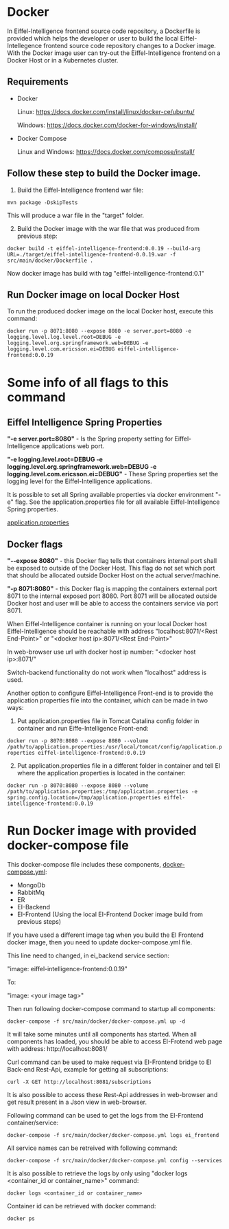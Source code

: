 # Docker

In Eiffel-Intelligence frontend source code repository, a Dockerfile is provided which helps the developer or user to build the local Eiffel-Intellegence frontend source code repository changes to a Docker image.
With the Docker image user can try-out the Eiffel-Intelligence frontend on a Docker Host or in a Kubernetes cluster.

## Requirements
- Docker


  Linux: https://docs.docker.com/install/linux/docker-ce/ubuntu/


  Windows: https://docs.docker.com/docker-for-windows/install/

- Docker Compose
  
  Linux and Windows:  https://docs.docker.com/compose/install/

## Follow these step to build the Docker image.

1. Build the Eiffel-Intelligence frontend war file:

`mvn package -DskipTests`


This will produce a war file in the "target" folder.

2. Build the Docker image with the war file that was produced from previous step:

`docker build -t eiffel-intelligence-frontend:0.0.19 --build-arg URL=./target/eiffel-intelligence-frontend-0.0.19.war -f src/main/docker/Dockerfile .` 

Now docker image has build with tag "eiffel-intelligence-frontend:0.1"

## Run Docker image on local Docker Host
To run the produced docker image on the local Docker host, execute this command:


`docker run -p 8071:8080 --expose 8080 -e server.port=8080 -e logging.level.log.level.root=DEBUG -e logging.level.org.springframework.web=DEBUG -e logging.level.com.ericsson.ei=DEBUG eiffel-intelligence-frontend:0.0.19`

# Some info of all flags to this command


## Eiffel Intelligence Spring Properties


<B>"-e server.port=8080"</B> - Is the Spring property setting for Eiffel-Intelligence applications web port.


<B>"-e logging.level.root=DEBUG -e logging.level.org.springframework.web=DEBUG -e
logging.level.com.ericsson.ei=DEBUG"</B> - These Spring properties set the logging level for the Eiffel-Intelligence applications.


It is possible to set all Spring available properties via docker environment "-e" flag. See the application.properties file for all available Eiffel-Intelligence Spring properties.


[application.properties](https://github.com/Ericsson/eiffel-intelligence/blob/master/src/main/resources/application.properties)


## Docker flags


<B>"--expose 8080"</B> - this Docker flag tells that containers internal port shall be exposed to outside of the Docker Host. This flag do not set which port that should be allocated outside Docker Host on the actual server/machine.


<B>"-p 8071:8080"</B> - this Docker flag is mapping the containers external port 8071 to the internal exposed port 8080. Port 8071 will be allocated outside Docker host and user will be able to access the containers service via port 8071.


When Eiffel-Intelligence container is running on your local Docker host Eiffel-Intelligence should be reachable with address "localhost:8071/\<Rest End-Point\>" or "\<docker host ip\>:8071/\<Rest End-Point\>"


In web-browser use url with docker host ip number: "\<docker host ip\>:8071/"

Switch-backend functionality do not work when "localhost" address is used.

Another option to configure Eiffel-Intelligence Front-end is to provide the application properties file into the container, which can be made in two ways:
1. Put application.properties file in Tomcat Catalina config folder in container and run Eiffe-Intelligence Front-end:

`docker run -p 8070:8080 --expose 8080 --volume /path/to/application.properties:/usr/local/tomcat/config/application.properties eiffel-intelligence-frontend:0.0.19`

2. Put application.properties file in a different folder in container and tell EI where the application.properties is located in the container:

`docker run -p 8070:8080 --expose 8080 --volume /path/to/application.properties:/tmp/application.properties -e spring.config.location=/tmp/application.properties eiffel-intelligence-frontend:0.0.19`


# Run Docker image with provided docker-compose file
This docker-compose file includes these components, [docker-compose.yml](https://github.com/Ericsson/eiffel-intelligence-frontend/blob/master/src/main/docker/docker-compose.yml):
- MongoDb
- RabbitMq
- ER
- EI-Backend
- EI-Frontend (Using the local EI-Frontend Docker image build from previous steps)

If you have used a different image tag when you build the EI Frontend docker image, then you need to update docker-compose.yml file.

This line need to changed, in ei_backend service section:

"image: eiffel-intelligence-frontend:0.0.19"

To:

"image: \<your image tag\>"

Then run following docker-compose command to startup all components:

`docker-compose -f src/main/docker/docker-compose.yml up -d`

It will take some minutes until all components has started. When all components has loaded, you should be able to access EI-Frotend web page with address:
http://localhost:8081/

Curl command can be used to make request via EI-Frontend bridge to EI Back-end Rest-Api, example for getting all subscriptions:


`curl -X GET http://localhost:8081/subscriptions`

It is also possible to access these Rest-Api addresses in web-browser and get result present in a Json view in web-browser.

Following command can be used to get the logs from the EI-Frontend container/service:

`docker-compose -f src/main/docker/docker-compose.yml logs ei_frontend`

All service names can be retreived with following command:

`docker-compose -f src/main/docker/docker-compose.yml config --services`

It is also possible to retrieve the logs by only using "docker logs <container_id or container_name>" command:

`docker logs <container_id or container_name>`

Container id can be retrieved with docker command:

`docker ps`